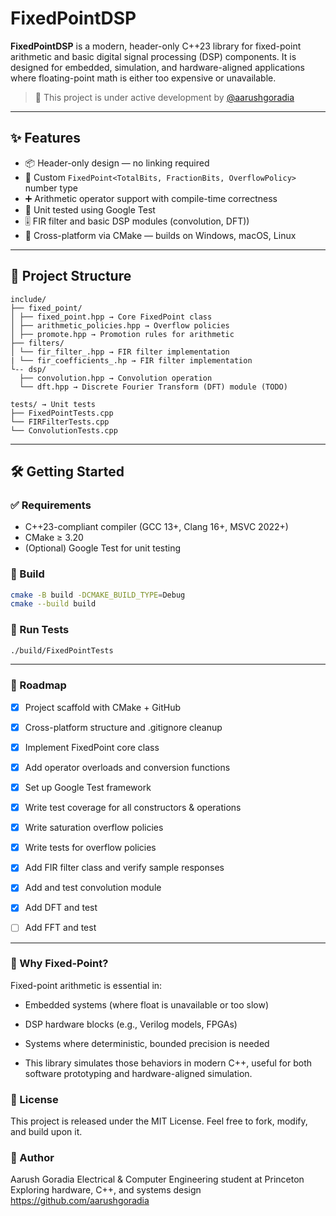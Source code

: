 ﻿# FixedPointDSP

**FixedPointDSP** is a modern, header-only C++23 library for fixed-point arithmetic and basic digital signal processing (DSP) components. It is designed for embedded, simulation, and hardware-aligned applications where floating-point math is either too expensive or unavailable.

> 🚧 This project is under active development by [@aarushgoradia](https://github.com/aarushgoradia)

---

## ✨ Features

- 📦 Header-only design — no linking required
- 🧮 Custom `FixedPoint<TotalBits, FractionBits, OverflowPolicy>` number type
- ➕ Arithmetic operator support with compile-time correctness
- 🧪 Unit tested using Google Test
- 🎚️ FIR filter and basic DSP modules (convolution, DFT))
- 🧰 Cross-platform via CMake — builds on Windows, macOS, Linux

---

## 📁 Project Structure
```
include/
├── fixed_point/
│ ├── fixed_point.hpp → Core FixedPoint class
│ ├── arithmetic_policies.hpp → Overflow policies
│ ├── promote.hpp → Promotion rules for arithmetic
├── filters/
│ └── fir_filter_.hpp → FIR filter implementation
| └── fir_coefficients_.hp → FIR filter implementation
└-- dsp/
  ├── convolution.hpp → Convolution operation
  └── dft.hpp → Discrete Fourier Transform (DFT) module (TODO)

tests/ → Unit tests
├── FixedPointTests.cpp
└── FIRFilterTests.cpp
└── ConvolutionTests.cpp
```
---

## 🛠️ Getting Started

### ✅ Requirements

- C++23-compliant compiler (GCC 13+, Clang 16+, MSVC 2022+)
- CMake ≥ 3.20
- (Optional) Google Test for unit testing

### 🔧 Build

```bash
cmake -B build -DCMAKE_BUILD_TYPE=Debug
cmake --build build
``` 

### 🧪 Run Tests

```bash
./build/FixedPointTests
```

---

### 🎯 Roadmap
- [x] Project scaffold with CMake + GitHub

- [x] Cross-platform structure and .gitignore cleanup

- [x] Implement FixedPoint core class

- [x] Add operator overloads and conversion functions

- [x] Set up Google Test framework

- [x] Write test coverage for all constructors & operations

- [X] Write saturation overflow policies

- [X] Write tests for overflow policies

- [X] Add FIR filter class and verify sample responses

- [X] Add and test convolution module

- [X] Add DFT and test

- [ ] Add FFT and test

---

### 🧠 Why Fixed-Point?
Fixed-point arithmetic is essential in:

- Embedded systems (where float is unavailable or too slow)

- DSP hardware blocks (e.g., Verilog models, FPGAs)

- Systems where deterministic, bounded precision is needed

- This library simulates those behaviors in modern C++, useful for both software prototyping and hardware-aligned simulation.

### 📜 License
This project is released under the MIT License.
Feel free to fork, modify, and build upon it.

### 👋 Author
Aarush Goradia
Electrical & Computer Engineering student at Princeton
Exploring hardware, C++, and systems design
https://github.com/aarushgoradia